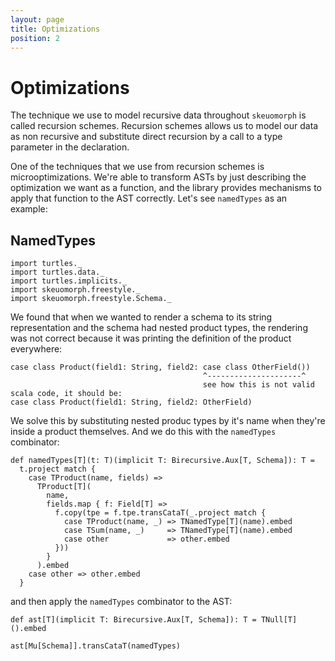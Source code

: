 ```yaml
---
layout: page
title: Optimizations
position: 2
---
```


# Optimizations

The technique we use to model recursive data throughout `skeuomorph`
is called recursion schemes.  Recursion schemes allows us to model our
data as non recursive and substitute direct recursion by a call to a
type parameter in the declaration.

One of the techniques that we use from recursion schemes is
microoptimizations.  We're able to transform ASTs by just describing
the optimization we want as a function, and the library provides
mechanisms to apply that function to the AST correctly.  Let's see
`namedTypes` as an example:

## NamedTypes

```tut:invisible
import turtles._
import turtles.data._
import turtles.implicits._
import skeuomorph.freestyle._
import skeuomorph.freestyle.Schema._
```

We found that when we wanted to render a schema to its string
representation and the schema had nested product types, the rendering
was not correct because it was printing the definition of the product
everywhere:

```
case class Product(field1: String, field2: case class OtherField())
                                           ^---------------------^
										   see how this is not valid scala code, it should be:
case class Product(field1: String, field2: OtherField)
```

We solve this by substituting nested produc types by it's name when
they're inside a product themselves.  And we do this with the
`namedTypes` combinator:

```tut:silent
def namedTypes[T](t: T)(implicit T: Birecursive.Aux[T, Schema]): T =
  t.project match {
    case TProduct(name, fields) =>
      TProduct[T](
        name,
        fields.map { f: Field[T] =>
          f.copy(tpe = f.tpe.transCataT(_.project match {
            case TProduct(name, _) => TNamedType[T](name).embed
            case TSum(name, _)     => TNamedType[T](name).embed
            case other             => other.embed
          }))
        }
      ).embed
    case other => other.embed
  }
```

and then apply the `namedTypes` combinator to the AST:

```tut:invisible
def ast[T](implicit T: Birecursive.Aux[T, Schema]): T = TNull[T]().embed
```

```tut
ast[Mu[Schema]].transCataT(namedTypes)
```
